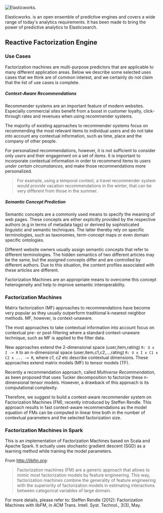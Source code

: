 ![Elasticworks.](https://raw.githubusercontent.com/skrusche63/spark-fm/master/images/predictiveworks.png)

Elasticworks. is an open ensemble of predictive engines and covers a wide range of today's analytics requirements. It has been made to bring the power of predictive analytics to Elasticsearch.


## Reactive Factorization Engine

### Use Cases

Factorization machines are multi-purpose predictors that are applicable to many different application areas. Below we describe some selected uses cases that we think are of common interest, and we certainly do not claim that the list of use cases is complete.

##### Context-Aware Recommendations

Recommender systems are an important feature of modern websites. Especially commercial sites benefit from a boost in customer loyalty, click-through rates and revenues when using recommender systems.

The majority of existing approaches to recommender systems focus on recommending the most relevant items to individual users and do not take into account any contextual information, such as time, place and the company of other people.

For personalized recommendations, however, it is not sufficient to consider only *users* and their engagement on a set of *items*. It is important to incorporate contextual information in order to recommend items to users *under certain circumstances*, and make those recommendations more personalized.

> For example, using a temporal context, a travel recommender system would provide vacation recommendations in the winter, that can be very different from those in the summer.

##### Semantic Concept Prediction

Semantic concepts are a commonly used means to specify the meaning of web pages. These concepts are either explicitly provided by the respective authors (e.g in terms of metadata tags) or derived by sophisticated linguistic and semantic techniques. The latter thereby rely on specific terminologies, such as taxonomies, term-concept maps or even domain specific ontologies.

Different website owners usually assign semantic concepts that refer to different terminologies. The hidden semantics of two different articles may be the same, but the assigned concepts differ and are controlled by different authors. Due to this situation, the content profiles associated with these articles are different.

Factorization Machines are an appropriate means to overcome this concept heterogeneity and help to improve semantic interoperability.



### Factorization Machines

Matrix factorization (MF) approaches to recommendations have become very popular as they usually outperform traditional k-nearest neighbor methods. MF, however, is context-unaware.

The most approaches to take contextual information into account focus on contextual pre- or post-filtering where a standard context-unaware technique, such as MF is applied to the filter data.

New approaches extend the 2-dimensional space (user,item,rating) `R: U x I -> R` to an n-dimensional space (user,item,c1,c2,...,rating) `R: U x I x C1 x C2 x ... -> R`, where *c1*, *c2* etc describe contextual dimensions. These approaches extend matrix models (MF) to tensor models (TF).

Recently a recommendation approach, called *Multiverse Recommendation*, as been proposed that uses Tucker decomposition to factorize these n-dimensional tensor models. However, a drawback of this approach is its computational complexity.

Therefore, we suggest to build a context-aware recommender system on Factorization Machines (FM), recently introduced by Steffen Rendle. This approach results in fast context-aware recommendations as the model equation of FMs can be computed in linear time both in the number of contextual parameters and the selected factorization size.


### Factorization Machines in Spark

This is an implementation of Factorization Machines based on Scala and Apache Spark. It actually uses stochastic gradient descent (SGD) as a learning method while training the model parameters. 

From http://libfm.org: 

> Factorization machines (FM) are a generic approach that allows to mimic most factorization models by feature engineering. This way, factorization machines combine the generality of feature engineering with the superiority of factorization models in estimating interactions between categorical variables of large domain.


For more details, please refer to:
Steffen Rendle (2012): Factorization Machines with libFM, in ACM Trans. Intell. Syst. Technol., 3(3), May.
